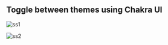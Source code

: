 ## Toggle between themes using Chakra UI

![ss1](https://i.imgur.com/92PrFHi.png)

![ss2](https://i.imgur.com/Mx7cgNx.gif)
